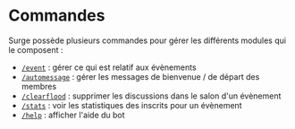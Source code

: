 # Commandes

Surge possède plusieurs commandes pour gérer les différents modules qui le composent :

- [`/event`](/commandes/event) : gérer ce qui est relatif aux évènements
- [`/automessage`](/commandes/automessage) : gérer les messages de bienvenue / de départ des membres
- [`/clearflood`](/commandes/clearflood) : supprimer les discussions dans le salon d'un évènement
- [`/stats`](/commandes/stats) : voir les statistiques des inscrits pour un évènement
- [`/help`](/commandes/help) : afficher l'aide du bot